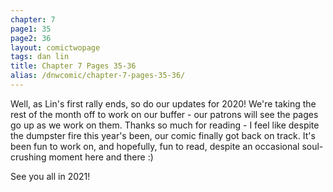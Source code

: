 ```yaml
---
chapter: 7
page1: 35
page2: 36
layout: comictwopage
tags: dan lin
title: Chapter 7 Pages 35-36
alias: /dnwcomic/chapter-7-pages-35-36/
---
```


Well, as Lin's first rally ends, so do our updates for 2020! We're taking the rest of the month off to work on our buffer - our patrons will see the pages go up as we work on them. Thanks so much for reading - I feel like despite the dumpster fire this year's been, our comic finally got back on track. It's been fun to work on, and hopefully, fun to read, despite an occasional soul-crushing moment here and there :)

See you all in 2021!
